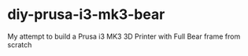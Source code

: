 # diy-prusa-i3-mk3-bear
My attempt to build a Prusa i3 MK3 3D Printer with Full Bear frame from scratch
